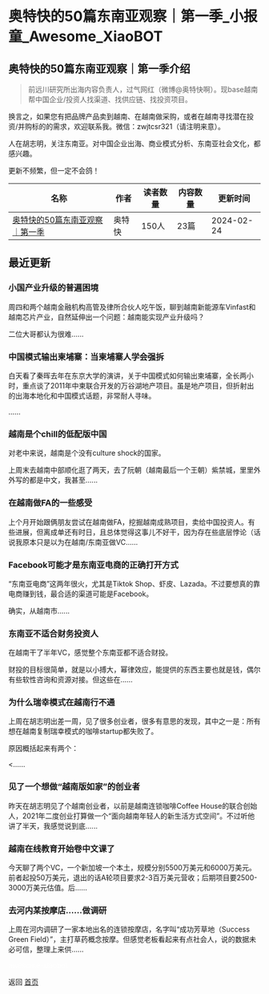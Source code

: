 # 奥特快的50篇东南亚观察｜第一季_小报童_Awesome_XiaoBOT

## 奥特快的50篇东南亚观察｜第一季介绍
> 前远川研究所出海内容负责人，过气网红（微博@奥特快啊）。现base越南帮中国企业/投资人找渠道、找供应链、找投资项目。    
    
换言之，如果您有把品牌产品卖到越南、在越南做采购，或者在越南寻找潜在投资/并购标的的需求，欢迎联系我。微信：zwjtcsr321（请注明来意）。    
    
人在胡志明，关注东南亚。对中国企业出海、商业模式分析、东南亚社会文化，都感兴趣。    
    
更新不频繁，但一定不会鸽！  
  


|名称|作者|读者数量|内容数量|更新时间|
|---|---|---|---|---|
|[奥特快的50篇东南亚观察｜第一季](https://xiaobot.net/p/atk123?refer=9c3f1c95-a052-465a-9902-f6d75080262a)|奥特快|150人|23篇|2024-02-24|

## 最近更新
### 小国产业升级的普遍困境

周四和两个越南金融机构高管及律所合伙人吃午饭，聊到越南新能源车Vinfast和越南芯片产业，自然延伸出一个问题：越南能实现产业升级吗？

二位大哥都认为很难......

### 中国模式输出柬埔寨：当柬埔寨人学会强拆

白天看了秦晖去年在东京大学的演讲，关于中国模式如何输出柬埔寨，全长两小时，重点谈了2011年中柬联合开发的万谷湖地产项目。虽是地产项目，但折射出的出海本地化和中国模式话题，非常耐人寻味。

......

### 越南是个chill的低配版中国

对老中来说，越南是个没有culture shock的国家。

上周末去越南中部顺化逛了两天，去了阮朝（越南最后一个王朝）紫禁城，里里外外写的都是中文，我甚至......

### 在越南做FA的一些感受

上个月开始跟俩朋友尝试在越南做FA，挖掘越南成熟项目，卖给中国投资人。有些进展，但离成单还有时日，且总体觉得这事儿不好干，因为存在些底层悖论（话说我原本只是以为在越南/东南亚做VC......

### Facebook可能才是东南亚电商的正确打开方式

“东南亚电商”这两年很火，尤其是Tiktok Shop、虾皮、Lazada。不过要想真的靠电商赚到钱，最合适的渠道可能是Facebook。

确实，从越南市......

### 东南亚不适合财务投资人

在越南干了半年VC，感觉整个东南亚都不适合财投。

财投的目标很简单，就是以小搏大，幂律效应，能提供的东西主要也就是钱，偶尔有些软性咨询和资源对接。但这些在......

### 为什么瑞幸模式在越南行不通

上周在胡志明出差一周，见了很多创业者，很多有意思的发现，其中之一是：所有想在越南复制瑞幸模式的咖啡startup都失败了。

原因概括起来有两个：

<......

### 见了一个想做“越南版如家”的创业者

昨天在胡志明见了个越南创业者，以前是越南连锁咖啡Coffee
House的联合创始人，2021年二度创业打算做一个“面向越南年轻人的新生活方式空间”。不过听他讲了半天，我感觉说到底......

### 越南在线教育开始卷中文课了

今天聊了两个VC，一个新加坡一个本土，规模分别5500万美元和6000万美元。前者起投50万美元，退出的话A轮项目要求2-3百万美元营收；后期项目要2500-3000万美元估值。后......

### 去河内某按摩店……做调研

上周在河内调研了一家本地出名的连锁按摩店，名字叫“成功芳草地（Success Green
Field）”，主打草药概念按摩。但感觉老板看起来有点社会人，说的数据未必可信，整理上来供......


<a href="https://github.com/Reno9527/awesome-xiaobot" style="color: white; text-decoration: none;">awesome-xiaobot</a>

返回 [首页](../README.md)
